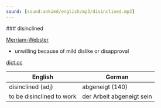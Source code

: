```yaml
---
sound: [sound:ankimd/english/mp3/disinclined.mp3]
---
```


\### disinclined

[Merriam-Webster](https://www.merriam-webster.com/dictionary/disinclined)

- unwilling because of mild dislike or disapproval

[dict.cc](https://www.dict.cc/disinclined)

| English        | German       |
| -------------- | ------------ |
| disinclined (adj) | abgeneigt (140) |
| to be disinclined to work | der Arbeit abgeneigt sein |
